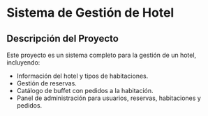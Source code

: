 # Sistema de Gestión de Hotel

## Descripción del Proyecto

Este proyecto es un sistema completo para la gestión de un hotel, incluyendo:

- Información del hotel y tipos de habitaciones.
- Gestión de reservas.
- Catálogo de buffet con pedidos a la habitación.
- Panel de administración para usuarios, reservas, habitaciones y pedidos.
